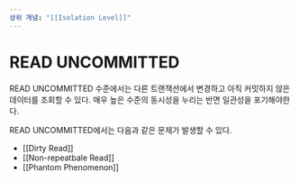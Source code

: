 ```yaml
---
상위 개념: "[[Isolation Level]]"
---
```

# READ UNCOMMITTED
READ UNCOMMITTED 수준에서는 다른 트랜잭션에서 변경하고 아직 커밋하지 않은 데이터를 조회할 수 있다. 매우 높은 수준의 동시성을 누리는 반면 일관성을 포기해야한다.

READ UNCOMMITTED에서는 다음과 같은 문제가 발생할 수 있다.
* [[Dirty Read]]
* [[Non-repeatbale Read]]
* [[Phantom Phenomenon]]